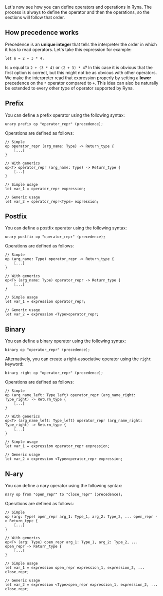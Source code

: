 Let's now see how you can define operators and operations in Ryna. The process is always to define the operator and then the operations,
so the sections will follow that order. 

## How precedence works

Precedence is an **unique integer** that tells the interpreter the order in which it has to read operators. Let's take this expression for example:

```
let n = 2 + 3 * 4;
```

Is `a` equal to `2 + (3 * 4)` or `(2 + 3) * 4`? In this case it is obvious that the first option is correct, but this might not be as obvious with
other operators. We make the interpreter read that expression properly by setting a **lower** precedence on the `*` operator compared to `+`. This 
idea can also be naturally be extended to every other type of operator supported by Ryna.

## Prefix

You can define a prefix operator using the following syntax:

```
unary prefix op "operator_repr" (precedence);
```

Operations are defined as follows:

```
// Simple
op operator_repr (arg_name: Type) -> Return_type {
    [...]
}

// With generics
op<T> operator_repr (arg_name: Type) -> Return_type {
    [...]
}

// Simple usage
let var_1 = operator_repr expression;

// Generic usage
let var_2 = operator_repr<Type> expression;
``` 

## Postfix

You can define a postfix operator using the following syntax:

```
unary postfix op "operator_repr" (precedence);
```

Operations are defined as follows:

```
// Simple
op (arg_name: Type) operator_repr -> Return_type {
    [...]
}

// With generics
op<T> (arg_name: Type) operator_repr -> Return_type {
    [...]
}

// Simple usage
let var_1 = expression operator_repr;

// Generic usage
let var_2 = expression <Type>operator_repr;
``` 

## Binary

You can define a binary operator using the following syntax:

```
binary op "operator_repr" (precedence);
```

Alternatively, you can create a right-associative operator using the `right` keyword: 

```
binary right op "operator_repr" (precedence);
```

Operations are defined as follows:

```
// Simple
op (arg_name_left: Type_left) operator_repr (arg_name_right: Type_right) -> Return_type {
    [...]
}

// With generics
op<T> (arg_name_left: Type_left) operator_repr (arg_name_right: Type_right) -> Return_type {
    [...]
}

// Simple usage
let var_1 = expression operator_repr expression;

// Generic usage
let var_2 = expression <Type>operator_repr expression;
``` 

## N-ary

You can define a nary operator using the following syntax:

```
nary op from "open_repr" to "close_repr" (precedence);
```

Operations are defined as follows:

```
// Simple
op (arg: Type) open_repr arg_1: Type_1, arg_2: Type_2, ... open_repr -> Return_type {
    [...]
}

// With generics
op<T> (arg: Type) open_repr arg_1: Type_1, arg_2: Type_2, ... open_repr -> Return_type {
    [...]
}

// Simple usage
let var_1 = expression open_repr expression_1, expression_2, ... close_repr;

// Generic usage
let var_2 = expression <Type>open_repr expression_1, expression_2, ... close_repr;
``` 